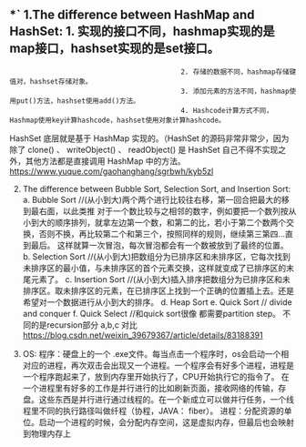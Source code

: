 ##  *` 1.The difference between HashMap and HashSet: 1. 实现的接口不同，hashmap实现的是map接口，hashset实现的是set接口。
                                              2. 存储的数据不同，hashmap存储键值对，hashset存储对象。
                                              3. 添加元素的方法不同，hashmap使用put()方法，hashset使用add()方法。
                                              4. Hashcode计算方式不同，Hashmap使用key计算hashcode，hashset使用对象计算hashcode。
HashSet 底层就是基于 HashMap 实现的。（HashSet 的源码⾮常⾮常少，因为除了 clone() 、 writeObject() 、 readObject() 是 HashSet ⾃⼰不得不实现之外，其他⽅法都是直接调⽤ HashMap 中的⽅法。
https://www.yuque.com/gaohanghang/sgrbwh/kyb5zl

2. The difference between Bubble Sort, Selection Sort, and Insertion Sort:
a. Bubble Sort     //(从小到大)两个两个进行比较往右移，第一回合把最大的移到最右面，以此类推
对于一个数比较与之相邻的数字，例如要把一个数列按从小到大的顺序排列，就拿左边第一个数，和第二的比，若小于第二个数两个交换，否则不换，再比较第二个和第三个，按照同样的规则，继续第三第四…直到最后。
这样就算一次冒泡，每次冒泡都会有一个数被放到了最终的位置。
b. Selection Sort  //(从小到大)把数组分为已排序区和未排序区，它每次找到未排序区的最小值，与未排序区的首个元素交换，这样就变成了已排序区的末尾元素了。
c. Insertion Sort  //(从小到大)插入排序把数组分为已排序区和未排序区。取未排序区的元素，在已排序区上找到一个正确的位置插上去。还是希望对一个数据进行从小到大的排序。
d. Heap Sort
e. Quick Sort      // divide and conquer
f. Quick Select    //和quick sort很像 都需要partition step。 不同的是recursion部分
a,b,c 对比 https://blog.csdn.net/weixin_39679367/article/details/83188391

3. OS:
  程序：硬盘上的一个 .exe文件。每当点击一个程序时，os会启动一个相对应的进程，再次双击会出现又一个进程。一个程序会有好多个进程，进程是一个程序跑起来了，放到内存里开始执行了，CPU开始执行它的指令了。
  在一个进程里有好多的工作是并行进行的比如刷新页面，接收网络的传输，存盘。这些东西是并行进行通过线程的。在一个新成立可以做并行任务，一个线程里不同的执行路径叫做纤程（协程，JAVA： fiber）。
  进程：分配资源的单位。启动一个进程的时候，会分配内存空间，这是虚拟内存，但最后也会映射到物理内存上
